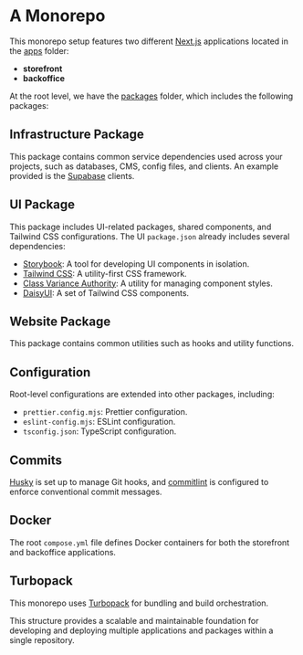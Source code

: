 # A Monorepo

This monorepo setup features two different [Next.js](https://nextjs.org/) applications located in the [apps](apps) folder:

- **storefront**
- **backoffice**

At the root level, we have the [packages](packages) folder, which includes the following packages:

## Infrastructure Package
This package contains common service dependencies used across your projects, such as databases, CMS, config files, and clients. An example provided is the [Supabase](https://supabase.com/) clients.

## UI Package
This package includes UI-related packages, shared components, and Tailwind CSS configurations. The UI `package.json` already includes several dependencies:
- [Storybook](https://storybook.js.org/): A tool for developing UI components in isolation.
- [Tailwind CSS](https://tailwindcss.com/): A utility-first CSS framework.
- [Class Variance Authority](https://cva.style/docs): A utility for managing component styles.
- [DaisyUI](https://daisyui.com/): A set of Tailwind CSS components.

## Website Package
This package contains common utilities such as hooks and utility functions.

## Configuration
Root-level configurations are extended into other packages, including:
- `prettier.config.mjs`: Prettier configuration.
- `eslint-config.mjs`: ESLint configuration.
- `tsconfig.json`: TypeScript configuration.

## Commits
[Husky](https://typicode.github.io/husky/) is set up to manage Git hooks, and [commitlint](https://github.com/conventional-changelog/commitlint) is configured to enforce conventional commit messages.

## Docker
The root `compose.yml` file defines Docker containers for both the storefront and backoffice applications.

## Turbopack
This monorepo uses [Turbopack](https://turbo.build/pack) for bundling and build orchestration.

This structure provides a scalable and maintainable foundation for developing and deploying multiple applications and packages within a single repository.
